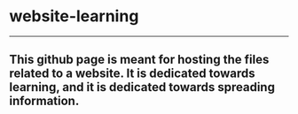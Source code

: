 # website-learning
---
This github page is meant for hosting the files related to a website. It is dedicated towards learning, and it is dedicated towards spreading information. 
---
